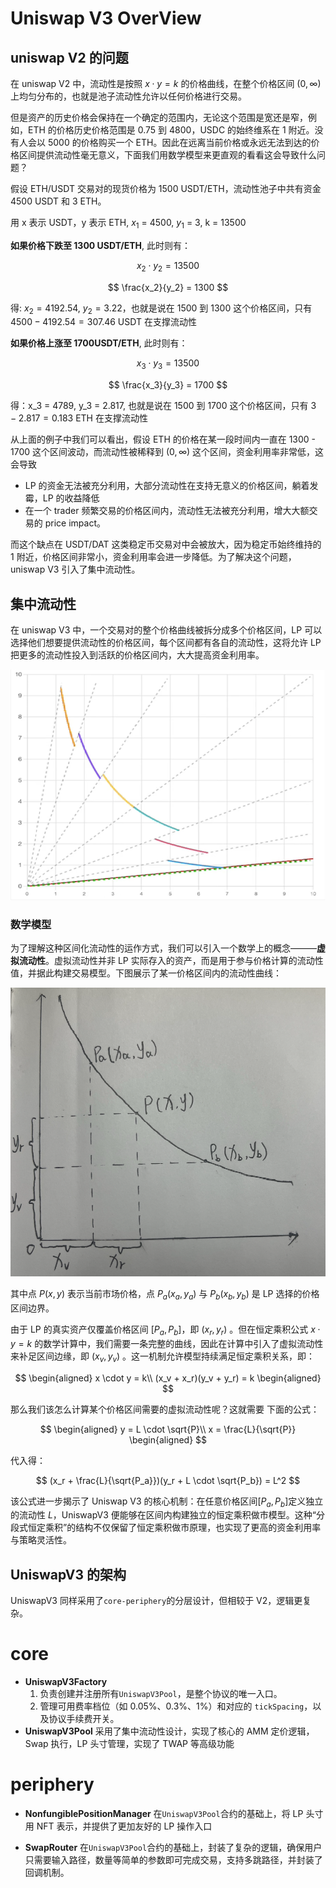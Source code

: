 # Uniswap V3 OverView

## uniswap V2 的问题

在 uniswap V2 中，流动性是按照 $x \cdot y = k$ 的价格曲线，在整个价格区间 $(0,\infty)$ 上均匀分布的，也就是池子流动性允许以任何价格进行交易。

但是资产的历史价格会保持在一个确定的范围内，无论这个范围是宽还是窄，例如，ETH 的价格历史价格范围是 0.75 到 4800，USDC 的始终维系在 1 附近。没有人会以 5000 的价格购买一个 ETH。因此在远离当前价格或永远无法到达的价格区间提供流动性毫无意义，下面我们用数学模型来更直观的看看这会导致什么问题？

假设 ETH/USDT 交易对的现货价格为 1500 USDT/ETH，流动性池子中共有资金 4500 USDT 和 3 ETH。

用 x 表示 USDT，y 表示 ETH, $x_1$ = 4500, $y_1$ = 3, k = 13500

**如果价格下跌至 1300 USDT/ETH**, 此时则有：

$$
x_2 \cdot y_2 = 13500
$$

$$
\frac{x_2}{y_2} = 1300
$$

得: $x_2 = 4192.54$, $y_2 = 3.22$，也就是说在 1500 到 1300 这个价格区间，只有 $4500 - 4192.54 = 307.46$ USDT 在支撑流动性

**如果价格上涨至 1700USDT/ETH**, 此时则有：

$$
x_3 \cdot y_3 = 13500
$$

$$
\frac{x_3}{y_3} = 1700
$$

得：x_3 = 4789, y_3 = 2.817, 也就是说在 1500 到 1700 这个价格区间，只有 $3 - 2.817 = 0.183$ ETH 在支撑流动性

从上面的例子中我们可以看出，假设 ETH 的价格在某一段时间内一直在 1300 - 1700 这个区间波动，而流动性被稀释到 $(0,\infty)$ 这个区间，资金利用率非常低，这会导致

- LP 的资金无法被充分利用，大部分流动性在支持无意义的价格区间，躺着发霉，LP 的收益降低
- 在一个 trader 频繁交易的价格区间内，流动性无法被充分利用，增大大额交易的 price impact。

而这个缺点在 USDT/DAT 这类稳定币交易对中会被放大，因为稳定币始终维持的 1 附近，价格区间非常小，资金利用率会进一步降低。为了解决这个问题，uniswap V3 引入了集中流动性。

## 集中流动性

在 uniswap V3 中，一个交易对的整个价格曲线被拆分成多个价格区间，LP 可以选择他们想要提供流动性的价格区间，每个区间都有各自的流动性，这将允许 LP 把更多的流动性投入到活跃的价格区间内，大大提高资金利用率。

![uniswapV3 集中流动性](images/uniswapV3-02.png)

### 数学模型

为了理解这种区间化流动性的运作方式，我们可以引入一个数学上的概念———**虚拟流动性**。虚拟流动性并非 LP 实际存入的资产，而是用于参与价格计算的流动性值，并据此构建交易模型。下图展示了某一价格区间内的流动性曲线：

![uniswapV3 集中流动性数学模型](images/uniswapV3-01.png)

其中点 $P(x, y)$ 表示当前市场价格，点 $P_a(x_a, y_a)$ 与 $P_b(x_b, y_b)$ 是 LP 选择的价格区间边界。

由于 LP 的真实资产仅覆盖价格区间 $[P_a, P_b]$，即 $(x_r, y_r)$ 。但在恒定乘积公式 $x \cdot y = k$ 的数学计算中，我们需要一条完整的曲线，因此在计算中引入了虚拟流动性来补足区间边缘，即 $(x_v, y_v)$ 。这一机制允许模型持续满足恒定乘积关系，即：

$$
\begin{aligned}
x \cdot y = k\\
(x_v + x_r)(y_v + y_r) = k
\begin{aligned}
$$

那么我们该怎么计算某个价格区间需要的虚拟流动性呢？这就需要 下面的公式：

$$
\begin{aligned}
y = L \cdot \sqrt{P}\\
x = \frac{L}{\sqrt{P}}
\begin{aligned}
$$

代入得：

$$
(x_r + \frac{L}{\sqrt{P_a}})(y_r + L \cdot \sqrt{P_b}) = L^2
$$

该公式进一步揭示了 Uniswap V3 的核心机制：在任意价格区间$[P_a,P_b]$定义独立的流动性 $L$，UniswapV3 便能够在区间内构建独立的恒定乘积做市模型。这种“分段式恒定乘积”的结构不仅保留了恒定乘积做市原理，也实现了更高的资金利用率与策略灵活性。

## UniswapV3 的架构

UniswapV3 同样采用了`core-periphery`的分层设计，但相较于 V2，逻辑更复杂。

# core

- **UniswapV3Factory**
  1. 负责创建并注册所有`UniswapV3Pool`，是整个协议的唯一入口。
  2. 管理可用费率档位（如 0.05%、0.3%、1%）和对应的 `tickSpacing`，以及协议手续费开关。
- **UniswapV3Pool**
  采用了集中流动性设计，实现了核心的 AMM 定价逻辑，Swap 执行，LP 头寸管理，实现了 TWAP 等高级功能

# periphery

- **NonfungiblePositionManager**
  在`UniswapV3Pool`合约的基础上，将 LP 头寸用 NFT 表示，并提供了更加友好的 LP 操作入口

- **SwapRouter**
  在`UniswapV3Pool`合约的基础上，封装了复杂的逻辑，确保用户只需要输入路径，数量等简单的参数即可完成交易，支持多跳路径，并封装了回调机制。

